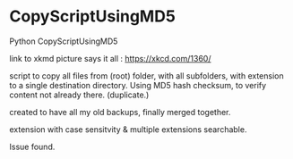 # CopyScriptUsingMD5
Python CopyScriptUsingMD5

link to xkmd picture says it all : https://xkcd.com/1360/

script to copy all files from (root) folder, with all subfolders, with extension to a single destination directory. 
Using MD5 hash checksum, to verify content not already there. (duplicate.)

created to have all my old backups, finally merged together.

extension with case sensitvity & multiple extensions searchable.

Issue found.
